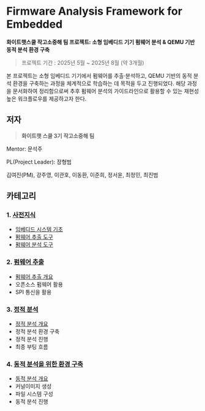 # Firmware Analysis Framework for Embedded


**화이트햇스쿨 작고소중해 팀 프로젝트: 소형 임베디드 기기 펌웨어 분석 & QEMU 기반 동적 분석 환경 구축**

> 프로젝트 기간 : 2025년 5월 ~ 2025년 8월 (약 3개월)
> 

본 프로젝트는 소형 임베디드 기기에서 펌웨어를 추출·분석하고, QEMU 기반의 동적 분석 환경을 구축하는 과정을 체계적으로 학습하는 데 목적을 두고 진행되었다. 해당 과정을 문서화하여 정리함으로써 추후 펌웨어 분석의 가이드라인으로 활용할 수 있는 재현성 높은 워크플로우를 제공하고자 한다.

## 저자


> **화이트햇 스쿨 3기 작고소중해 팀**
> 

Mentor: 문석주

PL(Project Leader): 장형범

김여진(PM), 강주영, 이관호, 이동환, 이준희, 정서윤, 최정민, 최진범

## 카테고리

### 1. [사전지식](1%20사전지식/README.md)

- [임베디드 시스템 기초](1%20사전지식/1%20임베디드%20시스템%20기초/README.md)  
- [펌웨어 추출 도구](1%20사전지식/2%20펌웨어%20추출%20도구/README.md)  
- [펌웨어 분석 도구](1%20사전지식/3%20펌웨어%20분석%20도구/README.md)


### 2. [펌웨어 추출](2%20펌웨어%20추출/README.md)

- [펌웨어 추출 개요](2%20펌웨어%20추출/README.md)
- 오픈소스 펌웨어 활용
- SPI 통신을 활용

### 3. [정적 분석](3%20정적분석/README.md)

- [정적 분석 개요](3%20정적분석/README.md)
- 정적 분석 환경 구축
- 정적 분석 진행
- 최종 부팅 흐름

### 4. [동적 분석을 위한 환경 구축](4%20동적분석을%20위한%20환경구축/README.md)

- [동적 분석 개요](4%20동적분석을%20위한%20환경구축/README.md)
- 커널이미지 생성
- 파일 시스템 구성
- 동적 분석 진행


